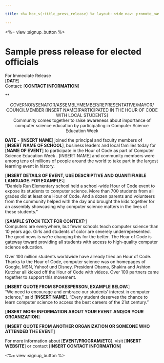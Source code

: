 ```yaml
---

title: <%= hoc_s(:title_press_release) %> layout: wide nav: promote_nav

---
```


<%= view :signup_button %>

# Sample press release for elected officials

For Immediate Release  
[**DATE**]  
Contact: [**CONTACT INFORMATION**]  
  


**

<center>
  GOVERNOR/SENATOR/ASSEMBLYMEMBER/REPRESENTATIVE/MAYOR/ COUNCILMEMBER [INSERT NAME][PARTICIPATED IN THE HOUR OF CODE WITH LOCAL STUDENTS]</strong><br /> Community comes together to raise awareness about importance of computer science education by participating in Computer Science Education Week
</center>

  
  
</p> 

**DATE** - [**INSERT NAME**] joined the principal and faculty members of [**INSERT NAME OF SCHOOL**], business leaders and local families today for [**NAME OF EVENT**] to participate in the Hour of Code as part of Computer Science Education Week . [INSERT NAME] and community members were among tens of millions of people around the world to take part in the largest learning event in history.

[**INSERT DETAILS OF EVENT, USE DESCRIPTIVE AND QUANTIFIABLE LANGUAGE. FOR EXAMPLE:**]  
“Daniels Run Elementary school held a school-wide Hour of Code event to expose its students to computer science. More than 700 students from all grades did at least one Hour of Code. And a dozen parents and volunteers from the community helped with the day and brought the kids together for an assembly showcasing why computer science matters in the lives of these students.”

[**SAMPLE STOCK TEXT FOR CONTEXT:**]  
Computers are everywhere, but fewer schools teach computer science than 10 years ago. Girls and students of color are severely underrepresented. The good news is we’re changing this for the better. The Hour of Code is gateway toward providing all students with access to high-quality computer science education.

Over 100 million students worldwide have already tried an Hour of Code. Thanks to the Hour of Code, computer science was on homepages of Google, MSN, Yahoo! und Disney. President Obama, Shakira and Ashton Kutcher all kicked off the Hour of Code with videos. Over 100 partners came together to support this movement.

[**INSERT QUOTE FROM SPOKESPERSON, EXAMPLE BELOW:**]  
“We need to encourage and embrace our students’ interest in computer science,” said [**INSERT NAME**]. “Every student deserves the chance to learn computer science to access the best careers of the 21st century.”

[**INSERT MORE INFORMATION ABOUT YOUR EVENT AND/OR YOUR ORGANIZATION**]

[**INSERT QUOTE FROM ANOTHER ORGANIZATION OR SOMEONE WHO ATTENDED THE EVENT**]

For more information about [**EVENT/PROGRAM/ETC**], visit [**INSERT WEBSITE**] or contact [**INSERT CONTACT INFORMATION**]

  
  


<%= view :signup_button %>